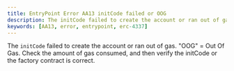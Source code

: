 ```yaml
---
title: EntryPoint Error AA13 initCode failed or OOG
description: The initCode failed to create the account or ran out of gas.
keywords: [AA13, error, entrypoint, erc-4337]
---
```


The `initCode` failed to create the account or ran out of gas. "OOG" = Out Of Gas. Check the amount of gas consumed, and then verify the initCode or the factory contract is correct.